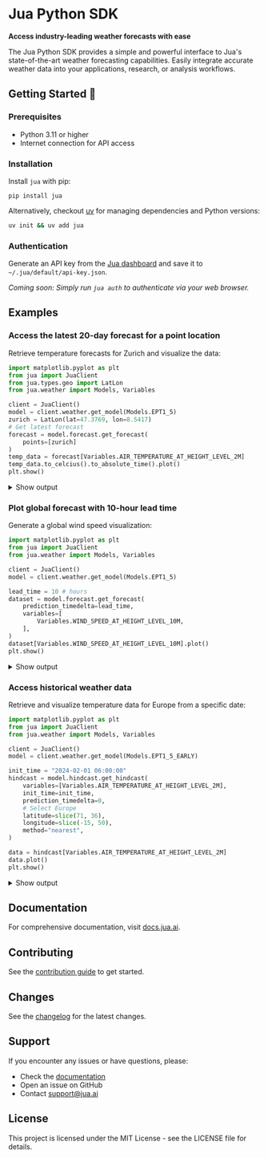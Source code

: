 # Jua Python SDK

**Access industry-leading weather forecasts with ease**

The Jua Python SDK provides a simple and powerful interface to Jua's state-of-the-art weather forecasting capabilities. Easily integrate accurate weather data into your applications, research, or analysis workflows.

## Getting Started 🚀

### Prerequisites

- Python 3.11 or higher
- Internet connection for API access

### Installation

Install `jua` with pip:

```
pip install jua
```

Alternatively, checkout [uv](https://docs.astral.sh/uv/) for managing dependencies and Python versions:

```bash
uv init && uv add jua
```

### Authentication

Generate an API key from the [Jua dashboard](https://app.jua.ai/api-keys) and save it to `~/.jua/default/api-key.json`.

_Coming soon: Simply run `jua auth` to authenticate via your web browser._

## Examples

### Access the latest 20-day forecast for a point location

Retrieve temperature forecasts for Zurich and visualize the data:

```python
import matplotlib.pyplot as plt
from jua import JuaClient
from jua.types.geo import LatLon
from jua.weather import Models, Variables

client = JuaClient()
model = client.weather.get_model(Models.EPT1_5)
zurich = LatLon(lat=47.3769, lon=8.5417)
# Get latest forecast
forecast = model.forecast.get_forecast(
    points=[zurich]
)
temp_data = forecast[Variables.AIR_TEMPERATURE_AT_HEIGHT_LEVEL_2M]
temp_data.to_celcius().to_absolute_time().plot()
plt.show()
```

<details>
<summary>Show output</summary>

![Forecast Zurich 20d](content/readme/forecast_zurich.png)

</details>

### Plot global forecast with 10-hour lead time

Generate a global wind speed visualization:

```python
import matplotlib.pyplot as plt
from jua import JuaClient
from jua.weather import Models, Variables

client = JuaClient()
model = client.weather.get_model(Models.EPT1_5)

lead_time = 10 # hours
dataset = model.forecast.get_forecast(
    prediction_timedelta=lead_time,
    variables=[
        Variables.WIND_SPEED_AT_HEIGHT_LEVEL_10M,
    ],
)
dataset[Variables.WIND_SPEED_AT_HEIGHT_LEVEL_10M].plot()
plt.show()
```

<details>
<summary>Show output</summary>

![Global Windspeed 10h](content/readme/global_windspeed_10h.png)

</details>

### Access historical weather data

Retrieve and visualize temperature data for Europe from a specific date:

```python
import matplotlib.pyplot as plt
from jua import JuaClient
from jua.weather import Models, Variables

client = JuaClient()
model = client.weather.get_model(Models.EPT1_5_EARLY)

init_time = "2024-02-01 06:00:00"
hindcast = model.hindcast.get_hindcast(
    variables=[Variables.AIR_TEMPERATURE_AT_HEIGHT_LEVEL_2M],
    init_time=init_time,
    prediction_timedelta=0,
    # Select Europe
    latitude=slice(71, 36),
    longitude=slice(-15, 50),
    method="nearest",
)

data = hindcast[Variables.AIR_TEMPERATURE_AT_HEIGHT_LEVEL_2M]
data.plot()
plt.show()
```

<details>
<summary>Show output</summary>

![Europe Hindcast](content/readme/hindcast_europe.png)

</details>

## Documentation

For comprehensive documentation, visit [docs.jua.ai](https://docs.jua.ai).

## Contributing

See the [contribution guide](./CONTRIBUTING.md) to get started.

## Changes

See the [changelog](./CHANGELOG.md) for the latest changes.

## Support

If you encounter any issues or have questions, please:

- Check the [documentation](https://docs.jua.ai)
- Open an issue on GitHub
- Contact support@jua.ai

## License

This project is licensed under the MIT License - see the LICENSE file for details.
